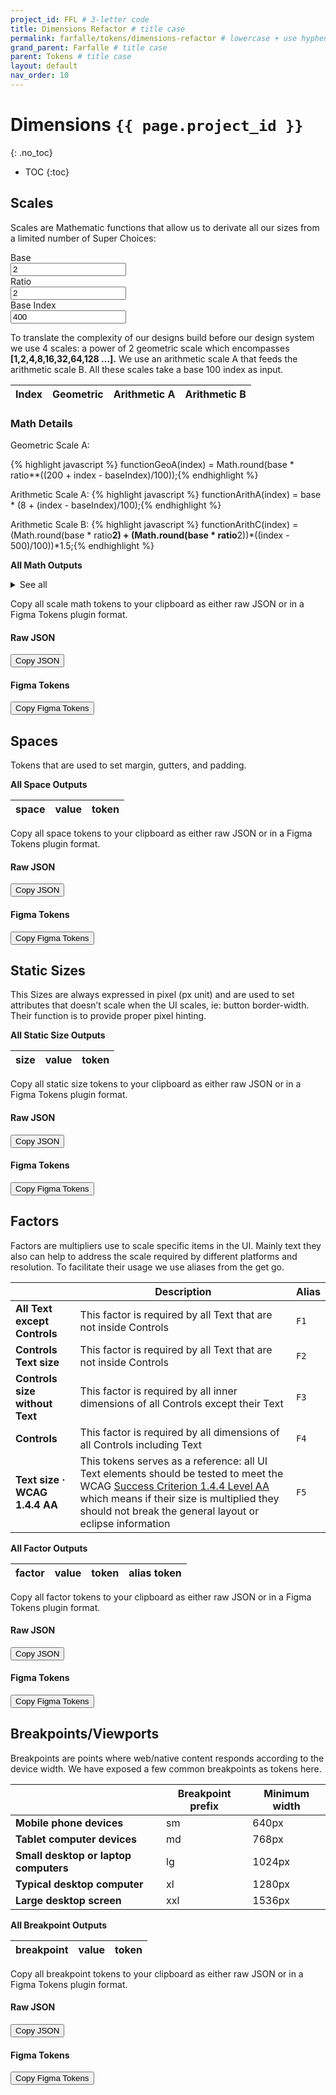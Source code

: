 ```yaml
---
project_id: FFL # 3-letter code
title: Dimensions Refactor # title case
permalink: farfalle/tokens/dimensions-refactor # lowercase + use hyphens › https://tinyurl.com/27kmc4rb
grand_parent: Farfalle # title case
parent: Tokens # title case
layout: default
nav_order: 10
---
```

<!-- This module fetches and pushes all basic functions and constants/variables required to run other ad hoc Pasta Scripts ↓ -->
<script type="module">

  document.getElementsByTagName('body')[0].setAttribute('data-pasta-project-id', '{{ page.project_id }}');
  document.getElementsByTagName('body')[0].setAttribute('data-pasta-page-permalink', '{{ page.permalink }}');

  window.projectId = '{{ page.project_id }}';
  window.pagePermalinkSuffix = '{{ page.permalink }}';
  window.pastaBaseurl = '{{site.baseurl}}';

</script>

<!-- Inject Pasta Apparatus ad hoc script ↓ -->
<script type="module" src="{{site.baseurl}}/assets/js/pasta-dimensions-refactor.js"></script>





# Dimensions `{{ page.project_id }}`
{: .no_toc}

- TOC
{:toc}

## Scales

Scales are Mathematic functions that allow us to derivate all our sizes from a limited number of Super Choices:

<section class="flex-1_1_1-cols inputsWrapper">
      <div>
        <label for="base">Base</label><br>
        <input class="scalingInputs" type="number" id="base" name="base" value="2" min="1">
      </div>
      <div>
        <label for="ratio">Ratio</label><br>
        <input class="scalingInputs" type="number" id="ratio" name="ratio" value="2" min="1">
      </div>
      <div>
        <label for="baseIndex">Base Index</label><br>
        <input class="scalingInputs" type="number" id="baseIndex" name="baseIndex" value="400" min="100" step="100">
      </div>
</section>

To translate the complexity of our designs build before our design system we use 4 scales: a power of 2 geometric scale which encompasses **[1,2,4,8,16,32,64,128 …].** We use an arithmetic scale A that feeds the arithmetic scale B. All these scales take a base 100 index as input.

<table class="type-02" id="scales-table">
  <thead>
    <tr>
      <th id="index">Index</th>
      <th id="geoA">Geometric</th>
      <th id="arithA">Arithmetic A</th>
      <th id="arithB">Arithmetic B</th>
    </tr>
  </thead>
  <tbody>
    <!-- Generated by the `pasta-dimensions-refactor.js` script -->
  </tbody>
</table>

### Math Details
Geometric Scale A:

{% highlight javascript %}
functionGeoA(index) = Math.round(base * ratio**((200 + index - baseIndex)/100));{% endhighlight %}

Arithmetic Scale A:
{% highlight javascript %}
functionArithA(index) =  base * (8 + (index - baseIndex)/100);{% endhighlight %}

Arithmetic Scale B:
{% highlight javascript %}
functionArithC(index) = (Math.round(base * ratio**2) + (Math.round(base * ratio**2))*((index - 500)/100))*1.5;{% endhighlight %}

**All Math Outputs**

<section>
  <details id="allScalesOutput" class="YPL-apparatusBaby">
    <summary>See all</summary>
    <div class="table-wrapper">
      <table id="output-table">
      <thead>
        <tr>
          <th>index</th>
          <th>value (pt)</th>
          <th>token</th>
        </tr>
      </thead>
      <tbody>
        <!-- Generated by the `pasta-dimensions-refactor.js` script -->
      </tbody>
    </table>
    </div>
  </details>
</section>

<section>
  <p>Copy all scale math tokens to your clipboard as either raw JSON or in a Figma Tokens plugin format.</p>
  <div class="flex-1_1-cols">
    <div id="RawTokensScalesCollector">
      <h4>Raw JSON</h4>
      <button class="btn">Copy JSON</button>
    </div>
    <div id="FigmaTokensScalesCollector">
      <h4>Figma Tokens</h4>
      <button class="btn">Copy Figma Tokens</button>
    </div>
  </div>
</section>

## Spaces

Tokens that are used to set margin, gutters, and padding.

**All Space Outputs**

<section>
  <table id="spaces-table">
    <thead>
      <tr>
        <th>space</th>
        <th>value</th>
        <th>token</th>
      </tr>
    </thead>
    <tbody>
      <!-- Generated by the `pasta-dimensions-refactor.js` script -->
    </tbody>
  </table>
</section>

<section>
  <p>Copy all space tokens to your clipboard as either raw JSON or in a Figma Tokens plugin format.</p>
  <div class="flex-1_1-cols">
    <div id="RawTokensSpacesCollector">
      <h4>Raw JSON</h4>
      <button class="btn">Copy JSON</button>
    </div>
    <div id="FigmaTokensSpacesCollector">
      <h4>Figma Tokens</h4>
      <button class="btn">Copy Figma Tokens</button>
    </div>
  </div>
</section>

## Static Sizes

This Sizes are always expressed in pixel (px unit) and are used to set attributes that doesn’t scale when the UI scales, ie: button border-width. Their function is to provide proper pixel hinting.

**All Static Size Outputs**

<section>
  <table id="static-sizes-table">
    <thead>
      <tr>
        <th>size</th>
        <th>value</th>
        <th>token</th>
      </tr>
    </thead>
    <tbody>
      <!-- Generated by the `pasta-dimensions-refactor.js` script -->
    </tbody>
  </table>
</section>

<section>
  <p>Copy all static size tokens to your clipboard as either raw JSON or in a Figma Tokens plugin format.</p>
  <div class="flex-1_1-cols">
    <div id="RawTokensStaticSizesCollector">
      <h4>Raw JSON</h4>
      <button class="btn">Copy JSON</button>
    </div>
    <div id="FigmaTokensStaticSizesCollector">
      <h4>Figma Tokens</h4>
      <button class="btn">Copy Figma Tokens</button>
    </div>
  </div>
</section>

## Factors

Factors are multipliers use to scale specific items in the UI. Mainly text they also can help to address the scale required by different platforms and resolution.
To facilitate their usage we use aliases from the get go.

<!-- TODO Add a new row  -->

|  | Description | Alias |
| --- | --- | --- |
| **All Text except Controls** | This factor is required by all Text that are not inside Controls | `F1` |
| **Controls Text size** | This factor is required by all Text that are not inside Controls | `F2` |
| **Controls size without Text** | This factor is required by all inner dimensions of all Controls except their Text| `F3` |
| **Controls** | This factor is required by all dimensions of all Controls including Text | `F4` |
| **Text size · WCAG 1.4.4 AA** | This tokens serves as a reference: all UI Text elements should be tested to meet the WCAG [Success Criterion 1.4.4 Level AA](https://www.w3.org/TR/WCAG21/#x1-4-4-resize-text) which means if their size is multiplied they should not break the general layout or eclipse information | `F5` |

**All Factor Outputs**

<section>
  <table id="factor-table">
    <thead>
      <tr>
        <th>factor</th>
        <th>value</th>
        <th>token</th>
        <th>alias token</th>
      </tr>
    </thead>
    <tbody>
      <!-- Generated by the `pasta-dimensions-refactor.js` script -->
    </tbody>
  </table>
</section>

<section>
  <p>Copy all factor tokens to your clipboard as either raw JSON or in a Figma Tokens plugin format.</p>
  <div class="flex-1_1-cols">
    <div id="RawTokensFactorsCollector">
      <h4>Raw JSON</h4>
      <button class="btn">Copy JSON</button>
    </div>
    <div id="FigmaTokensFactorsCollector">
      <h4>Figma Tokens</h4>
      <button class="btn">Copy Figma Tokens</button>
    </div>
  </div>
</section>

## Breakpoints/Viewports

Breakpoints are points where web/native content responds according to the device width. We have exposed a few common breakpoints as tokens here.

<!-- TODO Expose tokens for iOS and Android Viewports -->

|                                       | Breakpoint prefix | Minimum width |
|---------------------------------------|-------------------|---------------|
| **Mobile phone devices**              | sm                | 640px         |
| **Tablet computer devices**           | md                | 768px         |
| **Small desktop or laptop computers** | lg                | 1024px        |
| **Typical desktop computer**          | xl                | 1280px        |
| **Large desktop screen**              | xxl               | 1536px        |

**All Breakpoint Outputs**

<section>
  <table id="breakpoint-table">
    <thead>
      <tr>
        <th>breakpoint</th>
        <th>value</th>
        <th>token</th>
      </tr>
    </thead>
    <tbody>
      <!-- Generated by the `pasta-dimensions-refactor.js` script -->
    </tbody>
  </table>
</section>

<section>
  <p>Copy all breakpoint tokens to your clipboard as either raw JSON or in a Figma Tokens plugin format.</p>
  <div class="flex-1_1-cols">
    <div id="RawTokensBreakpointCollector">
      <h4>Raw JSON</h4>
      <button class="btn">Copy JSON</button>
    </div>
    <div id="FigmaTokensBreakpointCollector">
      <h4>Figma Tokens</h4>
      <button class="btn">Copy Figma Tokens</button>
    </div>
  </div>
</section>
